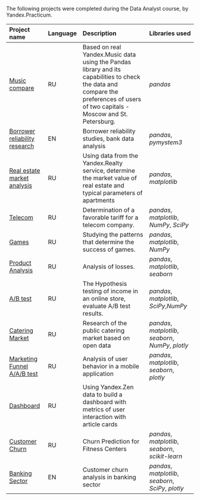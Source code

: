 The following projects were completed during the Data Analyst course, by Yandex.Practicum.

| Project name | Language | Description | Libraries used | 
| :---------------------- | :---------------------- | :---------------------- | :---------------------- |
| [Music compare](01-music-compare) | RU | Based on real Yandex.Music data using the Pandas library and its capabilities to check the data and compare the preferences of users of two capitals - Moscow and St. Petersburg. | *pandas* |
| [Borrower reliability research](02-borrower-reliability-research ) | EN | Borrower reliability studies, bank data analysis| *pandas*, *pymystem3* |
| [Real estate market analysis](03-real-estate-market-analysis) | RU | Using data from the Yandex.Realty service, determine the market value of real estate and typical parameters of apartments | *pandas*, *matplotlib* |
| [Telecom](04-telecom) | RU | Determination of a favorable tariff for a telecom company. | *pandas*, *matplotlib*, *NumPy*, *SciPy* |
| [Games](05-games) | RU | Studying the patterns that determine the success of games. | *pandas*, *matplotlib*, *NumPy* |
| [Product Analysis](06-product-analysis) | RU | Analysis of losses. | *pandas*, *matplotlib*, *seaborn*|
| [A/B test](07-AB-test) | RU |The Hypothesis testing of income in an online store, evaluate A/B test results. | *pandas*, *matplotlib*, *SciPy*,*NumPy* |
| [Catering Market](08-catering-market) | RU | Research of the public catering market based on open data | *pandas*, *matplotlib*, *seaborn*, *NumPy*, *plotly* |
| [Marketing Funnel A/A/B test](09-marketing-funnel) | RU |Analysis of user behavior in a mobile application | *pandas*, *matplotlib*, *seaborn*, *plotly* |
| [Dashboard](10-dashboard) | RU |Using Yandex.Zen data to build a dashboard with metrics of user interaction with article cards |
| [Сustomer Сhurn](11-customer-churn) | RU |Churn Prediction for Fitness Centers | *pandas*, *matplotlib*, *seaborn*, *scikit-learn* |
| [Banking Sector](12-banking-sector) | EN |Customer churn analysis in banking sector| *pandas*, *matplotlib*, *seaborn*, *SciPy*, *plotly* |